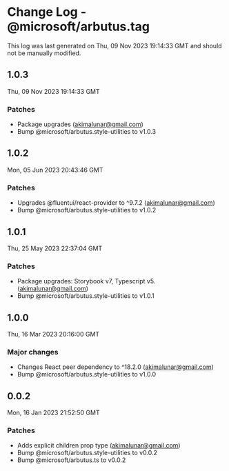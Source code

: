 # Change Log - @microsoft/arbutus.tag

This log was last generated on Thu, 09 Nov 2023 19:14:33 GMT and should not be manually modified.

<!-- Start content -->

## 1.0.3

Thu, 09 Nov 2023 19:14:33 GMT

### Patches

- Package upgrades (akimalunar@gmail.com)
- Bump @microsoft/arbutus.style-utilities to v1.0.3

## 1.0.2

Mon, 05 Jun 2023 20:43:46 GMT

### Patches

- Upgrades @fluentui/react-provider to ^9.7.2 (akimalunar@gmail.com)
- Bump @microsoft/arbutus.style-utilities to v1.0.2

## 1.0.1

Thu, 25 May 2023 22:37:04 GMT

### Patches

- Package upgrades: Storybook v7, Typescript v5. (akimalunar@gmail.com)
- Bump @microsoft/arbutus.style-utilities to v1.0.1

## 1.0.0

Thu, 16 Mar 2023 20:16:00 GMT

### Major changes

- Changes React peer dependency to ^18.2.0 (akimalunar@gmail.com)
- Bump @microsoft/arbutus.style-utilities to v1.0.0

## 0.0.2

Mon, 16 Jan 2023 21:52:50 GMT

### Patches

- Adds explicit children prop type (akimalunar@gmail.com)
- Bump @microsoft/arbutus.style-utilities to v0.0.2
- Bump @microsoft/arbutus.ts to v0.0.2
